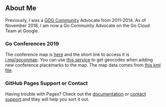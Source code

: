 ## About Me

Previously, I was a [GDG Community](https://meetup.com/pro/gdg) Advocate from 2011-2014. As of November 2018, I am now a Go Community Advocate on the Go Cloud Team at Google.

### Go Conferences 2019

The conference map is [here](http://j.mp/goconmap) and the short link to access it is [j.mp/goconmap](http://j.mp/goconmap). You can use [this service](https://www.latlong.net/convert-address-to-lat-long.html) to get geocodes when adding new conference placemarks to the map. The map data comes from [this kml file](https://vanriper.github.io/goconmap.kml).

### GitHub Pages Support or Contact

Having trouble with Pages? Check out the [documentation](https://help.github.com/categories/github-pages-basics/) or [contact support](https://github.com/contact) and they will help you sort it out.
